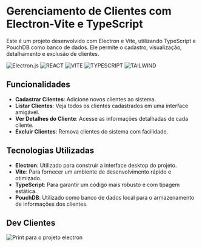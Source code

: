 # Gerenciamento de Clientes com Electron-Vite e TypeScript

Este é um projeto desenvolvido com Electron e Vite, utilizando TypeScript e PouchDB como banco de dados. Ele permite o cadastro, visualização, detalhamento e exclusão de clientes.

![Electron.js](https://img.shields.io/badge/Electron-191970?style=for-the-badge&logo=Electron&logoColor=white)
![REACT](https://img.shields.io/badge/React-20232A?style=for-the-badge&logo=react&logoColor=61DAFB)
![VITE](https://img.shields.io/badge/vite-%23646CFF.svg?style=for-the-badge&logo=vite&logoColor=white)
![TYPESCRIPT](https://img.shields.io/badge/TypeScript-007ACC?style=for-the-badge&logo=typescript&logoColor=white)
![TAILWIND](https://img.shields.io/badge/Tailwind_CSS-38B2AC?style=for-the-badge&logo=tailwind-css&logoColor=white)

## Funcionalidades

- **Cadastrar Clientes**: Adicione novos clientes ao sistema.
- **Listar Clientes**: Veja todos os clientes cadastrados em uma interface amigável.
- **Ver Detalhes do Cliente**: Acesse as informações detalhadas de cada cliente.
- **Excluir Clientes**: Remova clientes do sistema com facilidade.

## Tecnologias Utilizadas

- **Electron**: Utilizado para construir a interface desktop do projeto.
- **Vite**: Para fornecer um ambiente de desenvolvimento rápido e otimizado.
- **TypeScript**: Para garantir um código mais robusto e com tipagem estática.
- **PouchDB**: Utilizado como banco de dados local para o armazenamento de informações dos clientes.


## Dev Clientes

![Print para o projeto electron](https://github.com/user-attachments/assets/14de0648-7739-44fd-9711-818311f15ef2)
